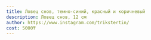 ```yaml
---
title: Ловец снов, темно-синий, красный и коричневый
description: Ловец снов, 12 см
author: https://www.instagram.com/trikstertin/
cost: 5000₸
---
```

